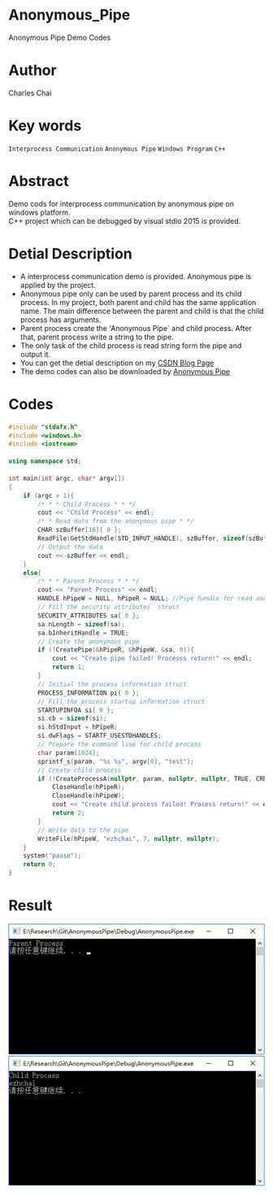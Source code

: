 # Anonymous_Pipe
Anonymous Pipe Demo Codes
# Author 
Charles Chai
# Key words
`Interprocess Communication` `Anonymous Pipe` `Windows Program` `C++`
# Abstract
Demo cods for interprocess communication by anonymous pipe on windows platform. <br>
C++ project which can be debugged by visual stdio 2015 is provided.
# Detial Description
* A interprocess communication demo is provided. Anonymous pipe is applied by the project. 
* Anonymous pipe only can be used by parent process and its child process. In my project, both parent and child has the same application name. The main difference between the parent and child is that the child process has arguments.
* Parent process create the 'Anonymous Pipe` and child process. After that, parent process write a string to the pipe.
* The only task of the child process is read string form the pipe and output it.
* You can get the detial description on my [CSDN Blog Page](http://blog.csdn.net/ezhchai/article/details/74974682)
* The demo codes can also be downloaded by [Anonymous Pipe](http://download.csdn.net/download/ezhchai/9895267)
# Codes
```cpp
#include "stdafx.h"
#include <windows.h>
#include <iostream>

using namespace std;

int main(int argc, char* argv[])
{
	if (argc > 1){
		/* * * Child Process * * */
		cout << "Child Process" << endl;
		/* * Read data from the anonymous pipe * */
		CHAR szBuffer[16]{ 0 };
		ReadFile(GetStdHandle(STD_INPUT_HANDLE), szBuffer, sizeof(szBuffer), nullptr, nullptr);
		// Output the data
		cout << szBuffer << endl;
	}
	else{
		/* * * Parent Process * * */
		cout << "Parent Process" << endl;
		HANDLE hPipeW = NULL, hPipeR = NULL; //Pipe handle for read and write
		// Fill the security attributes  struct
		SECURITY_ATTRIBUTES sa{ 0 };
		sa.nLength = sizeof(sa);
		sa.bInheritHandle = TRUE; 
		// Create the anonymous pipe
		if (!CreatePipe(&hPipeR, &hPipeW, &sa, 0)){
			cout << "Create pipe failed! Processs return!" << endl;
			return 1;
		}
		// Initial the process information struct
		PROCESS_INFORMATION pi{ 0 };
		// Fill the process startup information struct
		STARTUPINFOA si{ 0 };
		si.cb = sizeof(si);
		si.hStdInput = hPipeR;			
		si.dwFlags = STARTF_USESTDHANDLES;
		// Prepare the command line for child process
		char param[1024];
		sprintf_s(param, "%s %s", argv[0], "test"); 
		// Create child process
		if (!CreateProcessA(nullptr, param, nullptr, nullptr, TRUE, CREATE_NEW_CONSOLE, nullptr, nullptr, &si, &pi)){
			CloseHandle(hPipeR);
			CloseHandle(hPipeW);
			cout << "Create child process failed! Process return!" << endl;
			return 2;
		}
		// Write data to the pipe
		WriteFile(hPipeW, "ezhchai", 7, nullptr, nullptr);
	}
	system("pause");
	return 0;
}
```
# Result
![]( https://github.com/ezhchai/Anonymous_Pipe/raw/master/Results/ParentProcess.jpg)
![]( https://github.com/ezhchai/Anonymous_Pipe/raw/master/Results/ChildProcess.jpg)
